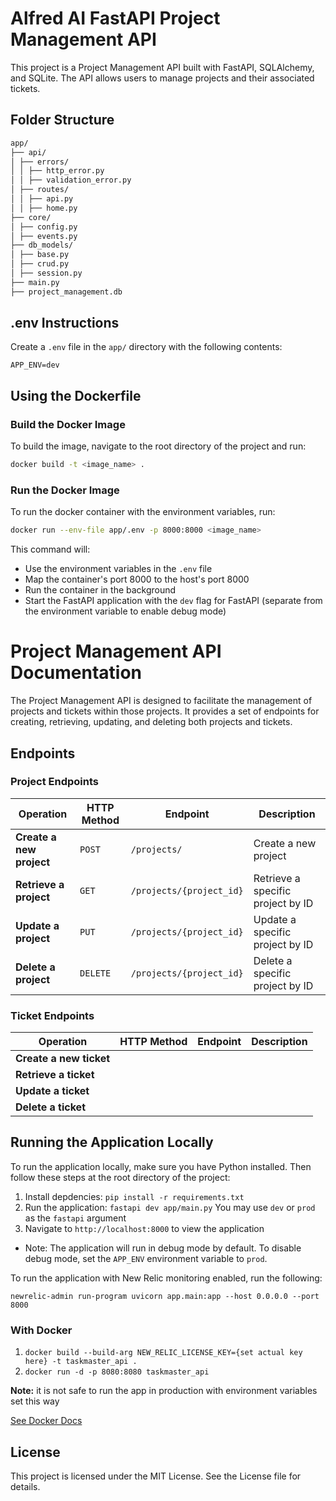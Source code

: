 # Alfred AI FastAPI Project Management API

This project is a Project Management API built with FastAPI, SQLAlchemy, and SQLite. The API allows users to manage projects and their associated tickets.

## Folder Structure

```bash
app/
├── api/
│ ├── errors/
│ │ ├── http_error.py
│ │ ├── validation_error.py
│ ├── routes/
│ │ ├── api.py
│ │ ├── home.py
├── core/
│ ├── config.py
│ ├── events.py
├── db_models/
│ ├── base.py
│ ├── crud.py
│ ├── session.py
├── main.py
├── project_management.db
```

## .env Instructions

Create a `.env` file in the `app/` directory with the following contents:

```env
APP_ENV=dev
```

## Using the Dockerfile

### Build the Docker Image

To build the image, navigate to the root directory of the project and run:

```bash
docker build -t <image_name> .
```

### Run the Docker Image

To run the docker container with the environment variables, run:

```bash
docker run --env-file app/.env -p 8000:8000 <image_name>
```

This command will:

- Use the environment variables in the `.env` file
- Map the container's port 8000 to the host's port 8000
- Run the container in the background
- Start the FastAPI application with the `dev` flag for FastAPI (separate from the environment variable to enable debug mode)

# Project Management API Documentation

The Project Management API is designed to facilitate the management of projects and tickets within those projects. It provides a set of endpoints for creating, retrieving, updating, and deleting both projects and tickets.

## Endpoints

### Project Endpoints

| Operation                | HTTP Method | Endpoint                 | Description                       |
| ------------------------ | ----------- | ------------------------ | --------------------------------- |
| **Create a new project** | `POST`      | `/projects/`             | Create a new project              |
| **Retrieve a project**   | `GET`       | `/projects/{project_id}` | Retrieve a specific project by ID |
| **Update a project**     | `PUT`       | `/projects/{project_id}` | Update a specific project by ID   |
| **Delete a project**     | `DELETE`    | `/projects/{project_id}` | Delete a specific project by ID   |

### Ticket Endpoints

| Operation               | HTTP Method | Endpoint | Description |
| ----------------------- | ----------- | -------- | ----------- |
| **Create a new ticket** |             |          |             |
| **Retrieve a ticket**   |             |          |             |
| **Update a ticket**     |             |          |             |
| **Delete a ticket**     |             |          |             |

## Running the Application Locally

To run the application locally, make sure you have Python installed. Then follow these steps at the root directory of the project:

1. Install depdencies: `pip install -r requirements.txt`
2. Run the application: `fastapi dev app/main.py` You may use `dev` or `prod` as the `fastapi` argument
3. Navigate to `http://localhost:8000` to view the application

- Note: The application will run in debug mode by default. To disable debug mode, set the `APP_ENV` environment variable to `prod`.

To run the application with New Relic monitoring enabled, run the following:

```
newrelic-admin run-program uvicorn app.main:app --host 0.0.0.0 --port 8000
```

### With Docker

1. `docker build --build-arg NEW_RELIC_LICENSE_KEY={set actual key here} -t taskmaster_api .`
2. `docker run -d -p 8080:8080 taskmaster_api`

**Note:** it is not safe to run the app in production with environment variables set this way

[See Docker Docs](https://docs.docker.com/reference/build-checks/secrets-used-in-arg-or-env/)

## License

This project is licensed under the MIT License. See the License file for details.
